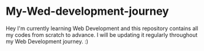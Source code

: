 # My-Wed-development-journey
Hey I'm currently learning Web Development and this repository contains all my codes from scratch to advance. I will be updating it regularly throughout my Web Development journey. :) 
